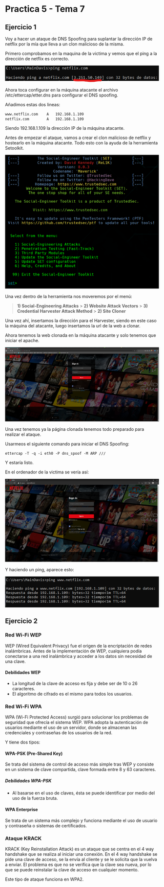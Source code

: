 # Practica 5 - Tema 7

## Ejercicio 1

Voy a hacer un ataque de DNS Spoofing para suplantar la dirección IP de netflix por la mía que lleva a un clon malicioso de la misma.

Primero comprobamos en la maquina de la victima y vemos que el ping a la dirección de netflix es correcto.

![alt](ej1/ping_inicial.png)

Ahora toca configurar en la máquina atacante el archivo /etc/ettercap/etter.dns para configurar el DNS spoofing.

Añadimos estas dos lineas:

    www.netflix.com    A   192.168.1.109
    netflix.com        A   192.168.1.109

Siendo 192.168.1.109 la dirección IP de la máquina atacante.

Antes de empezar el ataque, vamos a crear el clon malicioso de netflix y hostearlo en la máquina atacante. Todo esto con la ayuda de la herramienta Setoolkit.

![img](ej1/set.png)

Una vez dentro de la herramienta nos moveremos por el menú:

> **1) Social-Engineering Attacks** > **2) Website Attack Vectors** > **3) Credential Harvester Attack Method** > **2) Site Cloner**

Una vez ahí, insertamos la dirección para el Harvester, siendo en este caso la máquina del atacante, luego insertamos la url de la web a clonar.

Ahora tenemos la web clonada en la máquina atacante y solo tenemos que iniciar el apache.

![img](ej1/localhost.png)

Una vez tenemos ya la página clonada tenemos todo preparado para realizar el ataque.

Usarmeos el siguiente comando para iniciar el DNS Spoofing:

    ettercap -T -q -i eth0 -P dns_spoof -M ARP ///

Y estaría listo.

En el ordenador de la victima se vería así:

![img](ej1/netflix_victima.png)

Y haciendo un ping, aparece esto:

![img](ej1/ping_atacado.png)

## Ejercicio 2

### Red Wi-Fi WEP

WEP (Wired Equivalent Privacy) fue el origen de la encriptación de redes inalámbricas.
Antes de la implementación de WEP, cualquiera podía conectarse a una red inalámbrica y acceder a los datos sin necesidad de una clave.

#### Debilidades WEP

* La longitud de la clave de acceso es fija y debe ser de 10 o 26 caracteres.
* El algoritmo de cifrado es el mismo para todos los usuarios.

### Red Wi-Fi WPA

WPA (Wi-Fi Protected Access) surgió para solucionar los problemas de seguridad que ofrecía el sistema WEP. WPA adopta la autenticación de usuarios mediante el uso de un servidor, donde se almacenan las credenciales y contraseñas de los usuarios de la red.

Y tiene dos tipos:

#### WPA-PSK (Pre-Shared Key)

Se trata del sistema de control de acceso más simple tras WEP y consiste en un sistema de clave
compartida, clave formada entre 8 y 63 caracteres.

##### Debilidades WPA-PSK

* Al basarse en el uso de claves, ésta se puede
identificar por medio del uso de la fuerza bruta.

#### WPA Enterprise

Se trata de un sistema más complejo y funciona mediante el uso de usuario y contraseña o sistemas de
certificados.

### Ataque KRACK

KRACK (Key Reinstallation Attack) es un ataque que se centra en el 4 way handshake que se realiza al iniciar una conexión. En el 4 way handshake se pide una clave de acceso, se la envía al cliente y se le solicita que la vuelva a enviar. El problema es que no se verifica que la clave sea nueva, por lo que se puede reinstalar la clave de acceso en cualquier momento.

Este tipo de ataque funciona en WPA2.
